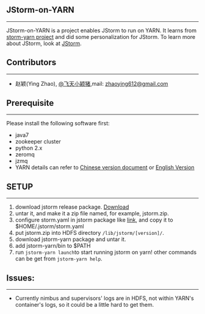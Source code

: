 ## JStorm-on-YARN
----------
JStorm-on-YARN is a project enables JStorm to run on YARN. It learns from [storm-yarn project](https://github.com/yahoo/storm-yarn) and did some personalization for JStorm. To learn more about JStorm, look at [JStorm](https://github.com/alibaba/jstorm).

## Contributors
-----
* 赵颖(Ying Zhao), [@飞天小颖猪](http://www.weibo.com/flyhighzy),mail: zhaoying612@gmail.com

## Prerequisite
-----
Please install the following software first:
* java7
* zookeeper cluster
* python 2.x
* zeromq
* jzmq
* YARN
details can refer to [Chinese version document](https://github.com/alibaba/jstorm/wiki/%E5%A6%82%E4%BD%95%E5%AE%89%E8%A3%85) or [English Version](https://github.com/alibaba/jstorm/wiki/How-to-Install)

## SETUP
-----
1. download jstorm release package. [Download](https://github.com/alibaba/jstorm/wiki/Downloads)
2. untar it, and make it a zip file named, for example, jstorm.zip.
3. configure storm.yaml in jstorm package like [link](https://github.com/alibaba/jstorm/wiki/%E5%A6%82%E4%BD%95%E5%AE%89%E8%A3%85), and copy it to $HOME/.jstorm/storm.yaml
4. put jstorm.zip into HDFS directory `/lib/jstorm/[version]/`.
5. download jstorm-yarn package and untar it. 
6. add jstorm-yarn/bin to $PATH
7. run `jstorm-yarn launch`to start running jstorm on yarn! other commands can be get from `jstorm-yarn help`.

## Issues:
---
* Currently nimbus and supervisors' logs are in HDFS, not within YARN's container's logs, so it could be a little hard to get them.  
